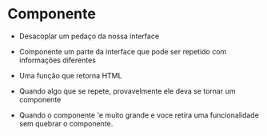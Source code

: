 # Componente
- Desacoplar um pedaço da nossa interface
- Componente um parte da interface que pode ser repetido com informações diferentes
- Uma função que retorna HTML


- Quando algo que se repete, provavelmente ele deva se tornar um componente
- Quando o componente 'e muito grande e voce retira uma funcionalidade sem quebrar o componente.